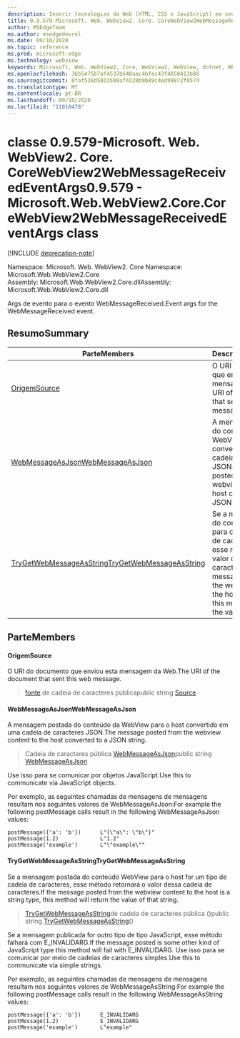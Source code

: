 ```yaml
---
description: Inserir tecnologias da Web (HTML, CSS e JavaScript) em seus aplicativos nativos com o controle WebView2 do Microsoft Edge
title: 0.9.579-Microsoft. Web. WebView2. Core. CoreWebView2WebMessageReceivedEventArgs
author: MSEdgeTeam
ms.author: msedgedevrel
ms.date: 09/10/2020
ms.topic: reference
ms.prod: microsoft-edge
ms.technology: webview
keywords: Microsoft. Web. WebView2, Core, WebView2, WebView, dotnet, WPF, WinForms, app, Edge, CoreWebView2, CoreWebView2Controller, controle do navegador, Edge HTML, Microsoft. Web. WebView2. Core. CoreWebView2WebMessageReceivedEventArgs
ms.openlocfilehash: 36b5475b7af4537b640aac4bfec43f4850413b88
ms.sourcegitcommit: 0faf538d5033508af4320b9b89c4ed99872f0574
ms.translationtype: MT
ms.contentlocale: pt-BR
ms.lasthandoff: 09/10/2020
ms.locfileid: "11010478"
---
```

# <span data-ttu-id="f2e9d-104">classe 0.9.579-Microsoft. Web. WebView2. Core. CoreWebView2WebMessageReceivedEventArgs</span><span class="sxs-lookup"><span data-stu-id="f2e9d-104">0.9.579 - Microsoft.Web.WebView2.Core.CoreWebView2WebMessageReceivedEventArgs class</span></span> 

[!INCLUDE [deprecation-note](../../includes/deprecation-note.md)]

<span data-ttu-id="f2e9d-105">Namespace: Microsoft. Web. WebView2. Core </span><span class="sxs-lookup"><span data-stu-id="f2e9d-105">Namespace: Microsoft.Web.WebView2.Core</span></span>\
<span data-ttu-id="f2e9d-106">Assembly: Microsoft.Web.WebView2.Core.dll</span><span class="sxs-lookup"><span data-stu-id="f2e9d-106">Assembly: Microsoft.Web.WebView2.Core.dll</span></span>

<span data-ttu-id="f2e9d-107">Args de evento para o evento WebMessageReceived.</span><span class="sxs-lookup"><span data-stu-id="f2e9d-107">Event args for the WebMessageReceived event.</span></span>

## <span data-ttu-id="f2e9d-108">Resumo</span><span class="sxs-lookup"><span data-stu-id="f2e9d-108">Summary</span></span>

 <span data-ttu-id="f2e9d-109">Parte</span><span class="sxs-lookup"><span data-stu-id="f2e9d-109">Members</span></span>                        | <span data-ttu-id="f2e9d-110">Descrições</span><span class="sxs-lookup"><span data-stu-id="f2e9d-110">Descriptions</span></span>
--------------------------------|---------------------------------------------
[<span data-ttu-id="f2e9d-111">Origem</span><span class="sxs-lookup"><span data-stu-id="f2e9d-111">Source</span></span>](#source) | <span data-ttu-id="f2e9d-112">O URI do documento que enviou esta mensagem da Web.</span><span class="sxs-lookup"><span data-stu-id="f2e9d-112">The URI of the document that sent this web message.</span></span>
[<span data-ttu-id="f2e9d-113">WebMessageAsJson</span><span class="sxs-lookup"><span data-stu-id="f2e9d-113">WebMessageAsJson</span></span>](#webmessageasjson) | <span data-ttu-id="f2e9d-114">A mensagem postada do conteúdo da WebView para o host convertido em uma cadeia de caracteres JSON.</span><span class="sxs-lookup"><span data-stu-id="f2e9d-114">The message posted from the webview content to the host converted to a JSON string.</span></span>
[<span data-ttu-id="f2e9d-115">TryGetWebMessageAsString</span><span class="sxs-lookup"><span data-stu-id="f2e9d-115">TryGetWebMessageAsString</span></span>](#trygetwebmessageasstring) | <span data-ttu-id="f2e9d-116">Se a mensagem postada do conteúdo WebView para o host for um tipo de cadeia de caracteres, esse método retornará o valor dessa cadeia de caracteres.</span><span class="sxs-lookup"><span data-stu-id="f2e9d-116">If the message posted from the webview content to the host is a string type, this method will return the value of that string.</span></span>

## <span data-ttu-id="f2e9d-117">Parte</span><span class="sxs-lookup"><span data-stu-id="f2e9d-117">Members</span></span>

#### <span data-ttu-id="f2e9d-118">Origem</span><span class="sxs-lookup"><span data-stu-id="f2e9d-118">Source</span></span> 

<span data-ttu-id="f2e9d-119">O URI do documento que enviou esta mensagem da Web.</span><span class="sxs-lookup"><span data-stu-id="f2e9d-119">The URI of the document that sent this web message.</span></span>

> <span data-ttu-id="f2e9d-120">[fonte](#source) de cadeia de caracteres pública</span><span class="sxs-lookup"><span data-stu-id="f2e9d-120">public string [Source](#source)</span></span>

#### <span data-ttu-id="f2e9d-121">WebMessageAsJson</span><span class="sxs-lookup"><span data-stu-id="f2e9d-121">WebMessageAsJson</span></span> 

<span data-ttu-id="f2e9d-122">A mensagem postada do conteúdo da WebView para o host convertido em uma cadeia de caracteres JSON.</span><span class="sxs-lookup"><span data-stu-id="f2e9d-122">The message posted from the webview content to the host converted to a JSON string.</span></span>

> <span data-ttu-id="f2e9d-123">Cadeia de caracteres pública [WebMessageAsJson](#webmessageasjson)</span><span class="sxs-lookup"><span data-stu-id="f2e9d-123">public string [WebMessageAsJson](#webmessageasjson)</span></span>

<span data-ttu-id="f2e9d-124">Use isso para se comunicar por objetos JavaScript.</span><span class="sxs-lookup"><span data-stu-id="f2e9d-124">Use this to communicate via JavaScript objects.</span></span>

<span data-ttu-id="f2e9d-125">Por exemplo, as seguintes chamadas de mensagens de mensagens resultam nos seguintes valores de WebMessageAsJson:</span><span class="sxs-lookup"><span data-stu-id="f2e9d-125">For example the following postMessage calls result in the following WebMessageAsJson values:</span></span>

```
postMessage({'a': 'b'})      L"{\"a\": \"b\"}"
postMessage(1.2)             L"1.2"
postMessage('example')       L"\"example\""
```

#### <span data-ttu-id="f2e9d-126">TryGetWebMessageAsString</span><span class="sxs-lookup"><span data-stu-id="f2e9d-126">TryGetWebMessageAsString</span></span> 

<span data-ttu-id="f2e9d-127">Se a mensagem postada do conteúdo WebView para o host for um tipo de cadeia de caracteres, esse método retornará o valor dessa cadeia de caracteres.</span><span class="sxs-lookup"><span data-stu-id="f2e9d-127">If the message posted from the webview content to the host is a string type, this method will return the value of that string.</span></span>

> <span data-ttu-id="f2e9d-128">[TryGetWebMessageAsString](#trygetwebmessageasstring)de cadeia de caracteres pública ()</span><span class="sxs-lookup"><span data-stu-id="f2e9d-128">public string [TryGetWebMessageAsString](#trygetwebmessageasstring)()</span></span>

<span data-ttu-id="f2e9d-129">Se a mensagem publicada for outro tipo de tipo JavaScript, esse método falhará com E_INVALIDARG.</span><span class="sxs-lookup"><span data-stu-id="f2e9d-129">If the message posted is some other kind of JavaScript type this method will fail with E_INVALIDARG.</span></span> <span data-ttu-id="f2e9d-130">Use isso para se comunicar por meio de cadeias de caracteres simples.</span><span class="sxs-lookup"><span data-stu-id="f2e9d-130">Use this to communicate via simple strings.</span></span>

<span data-ttu-id="f2e9d-131">Por exemplo, as seguintes chamadas de mensagens de mensagens resultam nos seguintes valores de WebMessageAsString:</span><span class="sxs-lookup"><span data-stu-id="f2e9d-131">For example the following postMessage calls result in the following WebMessageAsString values:</span></span>

```
postMessage({'a': 'b'})      E_INVALIDARG
postMessage(1.2)             E_INVALIDARG
postMessage('example')       L"example"
```

